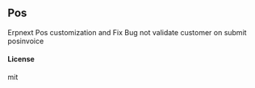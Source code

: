 ## Pos

Erpnext Pos customization and Fix Bug not validate customer 
on submit posinvoice

#### License

mit